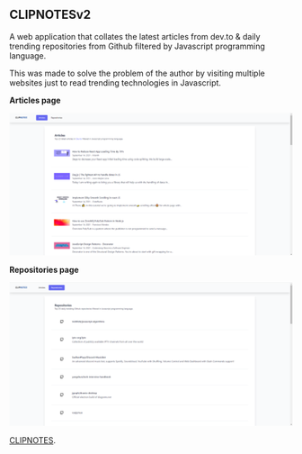 ## CLIPNOTESv2

A web application that collates the latest articles from dev.to & daily trending repositories from Github filtered by Javascript programming language.

This was made to solve the problem of the author by visiting multiple websites just to read trending technologies in Javascript.

**Articles page**

![Articles page](public/images/screenshots/articles-page.png "articles")

**Repositories page**

![Repositories page](public/images/screenshots/repositories-page.png "repositories")

[CLIPNOTES](https://clipnotes.vercel.app "The web application is deployed in vercel.").
